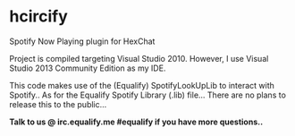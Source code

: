 # hcircify
Spotify Now Playing plugin for HexChat

Project is compiled targeting Visual Studio 2010.
However, I use Visual Studio 2013 Community Edition as my IDE.

This code makes use of the (Equalify) SpotifyLookUpLib to interact with Spotify..
As for the Equalify Spotify Library (.lib) file... There are no plans to release this to the public...

**Talk to us @ irc.equalify.me #equalify if you have more questions..**
